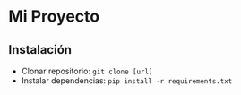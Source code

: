 # Mi Proyecto

## Instalación
- Clonar repositorio: `git clone [url]`
- Instalar dependencias: `pip install -r requirements.txt`